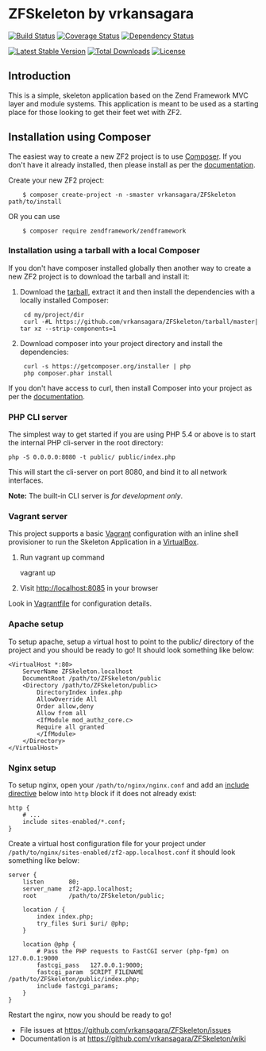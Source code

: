 ZFSkeleton by vrkansagara
=======================
[![Build Status](https://travis-ci.org/vrkansagara/ZFSkeleton.svg?branch=master)](https://travis-ci.org/vrkansagara/ZFSkeleton)
[![Coverage Status](https://coveralls.io/repos/vrkansagara/ZFSkeleton/badge.svg?branch=master&service=github)](https://coveralls.io/github/vrkansagara/ZFSkeleton?branch=master)
[![Dependency Status](https://www.versioneye.com/user/projects/560bd4ab5a262f001e0007f4/badge.svg?style=flat)](https://www.versioneye.com/user/projects/560bd4ab5a262f001e0007f4)

[![Latest Stable Version](https://poser.pugx.org/vrkansagara/zfskeleton/v/stable)](https://packagist.org/packages/vrkansagara/zfskeleton)
[![Total Downloads](https://poser.pugx.org/vrkansagara/zfskeleton/downloads)](https://packagist.org/packages/vrkansagara/zfskeleton)
[![License](https://poser.pugx.org/vrkansagara/zfskeleton/license)](https://packagist.org/packages/vrkansagara/zfskeleton)



Introduction
------------
This is a simple, skeleton application based on the Zend Framework MVC layer and module
systems. This application is meant to be used as a starting place for those
looking to get their feet wet with ZF2.

Installation using Composer
---------------------------

The easiest way to create a new ZF2 project is to use [Composer](https://getcomposer.org/). If you don't have it already installed, then please install as per the [documentation](https://getcomposer.org/doc/00-intro.md).


Create your new ZF2 project:
```console
    $ composer create-project -n -smaster vrkansagara/ZFSkeleton path/to/install
```
OR you can use 
```console
    $ composer require zendframework/zendframework
```

### Installation using a tarball with a local Composer

If you don't have composer installed globally then another way to create a new ZF2 project is to download the tarball and install it:

1. Download the [tarball](https://github.com/vrkansagara/ZFSkeleton/tarball/master), extract it and then install the dependencies with a locally installed Composer:

        cd my/project/dir
        curl -#L https://github.com/vrkansagara/ZFSkeleton/tarball/master| tar xz --strip-components=1
    

2. Download composer into your project directory and install the dependencies:

        curl -s https://getcomposer.org/installer | php
        php composer.phar install
        
If you don't have access to curl, then install Composer into your project as per the [documentation](https://getcomposer.org/doc/00-intro.md).
   

### PHP CLI server

The simplest way to get started if you are using PHP 5.4 or above is to start the internal PHP cli-server in the root
directory:

    php -S 0.0.0.0:8080 -t public/ public/index.php

This will start the cli-server on port 8080, and bind it to all network
interfaces.

**Note:** The built-in CLI server is *for development only*.

### Vagrant server

This project supports a basic [Vagrant](http://docs.vagrantup.com/v2/getting-started/index.html) configuration with an inline shell provisioner to run the Skeleton Application in a [VirtualBox](https://www.virtualbox.org/wiki/Downloads).

1. Run vagrant up command

    vagrant up

2. Visit [http://localhost:8085](http://localhost:8085) in your browser

Look in [Vagrantfile](Vagrantfile) for configuration details.

### Apache setup

To setup apache, setup a virtual host to point to the public/ directory of the
project and you should be ready to go! It should look something like below:

    <VirtualHost *:80>
        ServerName ZFSkeleton.localhost
        DocumentRoot /path/to/ZFSkeleton/public
        <Directory /path/to/ZFSkeleton/public>
            DirectoryIndex index.php
            AllowOverride All
            Order allow,deny
            Allow from all
            <IfModule mod_authz_core.c>
            Require all granted
            </IfModule>
        </Directory>
    </VirtualHost>

### Nginx setup

To setup nginx, open your `/path/to/nginx/nginx.conf` and add an
[include directive](http://nginx.org/en/docs/ngx_core_module.html#include) below
into `http` block if it does not already exist:

    http {
        # ...
        include sites-enabled/*.conf;
    }


Create a virtual host configuration file for your project under `/path/to/nginx/sites-enabled/zf2-app.localhost.conf`
it should look something like below:

    server {
        listen       80;
        server_name  zf2-app.localhost;
        root         /path/to/ZFSkeleton/public;

        location / {
            index index.php;
            try_files $uri $uri/ @php;
        }

        location @php {
            # Pass the PHP requests to FastCGI server (php-fpm) on 127.0.0.1:9000
            fastcgi_pass   127.0.0.1:9000;
            fastcgi_param  SCRIPT_FILENAME /path/to/ZFSkeleton/public/index.php;
            include fastcgi_params;
        }
    }

Restart the nginx, now you should be ready to go!


- File issues at https://github.com/vrkansagara/ZFSkeleton/issues
- Documentation is at https://github.com/vrkansagara/ZFSkeleton/wiki
